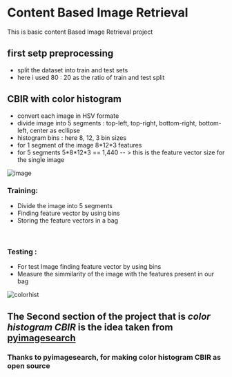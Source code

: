 # Content Based Image Retrieval
This is basic content Based Image Retrieval project

## first setp preprocessing 
<ul>
  <li>split the dataset into train and test sets </li>
  <li> here i used 80 : 20 as the ratio of train and test split </li>
 </ul>

## CBIR with color histogram
<ul>
  <li> convert each image in HSV formate </li>
  <li> divide image into 5 segments : top-left, top-right, bottom-right, bottom-left, center as ecllipse </li>
  <li> histogram bins : here 8, 12, 3 bin sizes </li>
  <li> for 1 segment of the image 8*12*3 features </li>
  <li> for 5 segments 5*8*12*3 == 1,440 -- > this is the feature vector size for the single image</li>
 </ul>
 
 ![image](https://user-images.githubusercontent.com/82259446/142576985-b75b601f-a3b7-45ad-b7b4-768af5ac7748.png)

### Training:
<ul>
<li> Divide the image into 5 segments </li>
<li> Finding feature vector by using bins</li>
<li> Storing the feature vectors in a bag</li>
</ul>

<br/>


### Testing :
<ul>
<li> For test Image finding feature vector by using bins</li>
<li> Measure the simmilarity of the image with the features present in our bag</li>
</ul>
 
![colorhist](https://user-images.githubusercontent.com/82259446/136047789-798d3917-1ed0-4cf5-8e25-1db1c89f8440.gif)

## The Second section of the project that is ***color histogram CBIR*** is the idea taken from <a href="https://www.pyimagesearch.com/2014/12/01/complete-guide-building-image-search-engine-python-opencv/">pyimagesearch </a>
### Thanks to pyimagesearch, for making color histogram CBIR as open source
